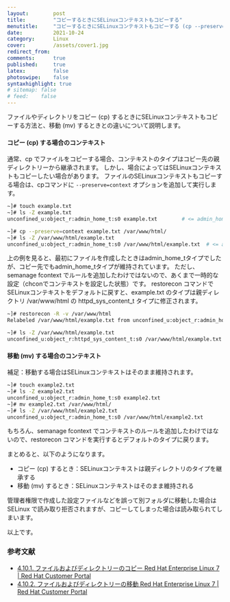 ```yaml
---
layout:        post
title:         "コピーするときにSELinuxコンテキストもコピーする"
menutitle:     "コピーするときにSELinuxコンテキストもコピーする (cp --preserve=context)"
date:          2021-10-24
category:      Linux
cover:         /assets/cover1.jpg
redirect_from:
comments:      true
published:     true
latex:         false
photoswipe:    false
syntaxhighlight: true
# sitemap: false
# feed:    false
---
```


ファイルやディレクトリをコピー (cp) するときにSELinuxコンテキストもコピーする方法と、移動 (mv) するときとの違いについて説明します。

#### コピー (cp) する場合のコンテキスト

通常、cp でファイルをコピーする場合、コンテキストのタイプはコピー先の親ディレクトリーから継承されます。
しかし、場合によってはSELinuxコンテキストもコピーしたい場合があります。
ファイルのSELinuxコンテキストもコピーする場合は、cpコマンドに `--preserve=context` オプションを追加して実行します。
```bash
~]# touch example.txt
~]# ls -Z example.txt
unconfined_u:object_r:admin_home_t:s0 example.txt        # <= admin_home_tタイプが付与される

~]# cp --preserve=context example.txt /var/www/html/
~]# ls -Z /var/www/html/example.txt
unconfined_u:object_r:admin_home_t:s0 /var/www/html/example.txt  # <= admin_home_tタイプのままコピーされた
```
上の例を見ると、最初にファイルを作成したときはadmin_home_tタイプでしたが、コピー先でもadmin_home_tタイプが維持されています。
ただし、semanage fcontext でルールを追加したわけではないので、あくまで一時的な設定（chconでコンテキストを設定した状態）です。
restorecon コマンドでSELinuxコンテキストをデフォルトに戻すと、example.txt のタイプは親ディレクトリ /var/www/html の httpd_sys_content_t タイプに修正されます。
```bash
~]# restorecon -R -v /var/www/html
Relabeled /var/www/html/example.txt from unconfined_u:object_r:admin_home_t:s0 to unconfined_u:object_r:httpd_sys_content_t:s0

~]# ls -Z /var/www/html/example.txt
unconfined_u:object_r:httpd_sys_content_t:s0 /var/www/html/example.txt
```

#### 移動 (mv) する場合のコンテキスト
補足：移動する場合はSELinuxコンテキストはそのまま維持されます。
```bash
~]# touch example2.txt
~]# ls -Z example2.txt
unconfined_u:object_r:admin_home_t:s0 example2.txt
~]# mv example2.txt /var/www/html/
~]# ls -Z /var/www/html/example2.txt
unconfined_u:object_r:admin_home_t:s0 /var/www/html/example2.txt
```
もちろん、semanage fcontext でコンテキストのルールを追加したわけではないので、restorecon コマンドを実行するとデフォルトのタイプに戻ります。

まとめると、以下のようになります。
- コピー (cp) するとき：SELinuxコンテキストは親ディレクトリのタイプを継承する
- 移動 (mv) するとき：SELinuxコンテキストはそのまま維持される

管理者権限で作成した設定ファイルなどを誤って別フォルダに移動した場合は SELinux で読み取り拒否されますが、コピーしてしまった場合は読み取られてしまいます。

以上です。

### 参考文献

- [4.10.1. ファイルおよびディレクトリーのコピー Red Hat Enterprise Linux 7 \| Red Hat Customer Portal](https://access.redhat.com/documentation/ja-jp/red_hat_enterprise_linux/7/html/selinux_users_and_administrators_guide/sect-security-enhanced_linux-working_with_selinux-maintaining_selinux_labels_#sect-Security-Enhanced_Linux-Maintaining_SELinux_Labels_-Copying_Files_and_Directories)
- [4.10.2. ファイルおよびディレクトリーの移動 Red Hat Enterprise Linux 7 \| Red Hat Customer Portal](https://access.redhat.com/documentation/ja-jp/red_hat_enterprise_linux/7/html/selinux_users_and_administrators_guide/sect-security-enhanced_linux-working_with_selinux-maintaining_selinux_labels_#sect-Security-Enhanced_Linux-Maintaining_SELinux_Labels_-Moving_Files_and_Directories)
